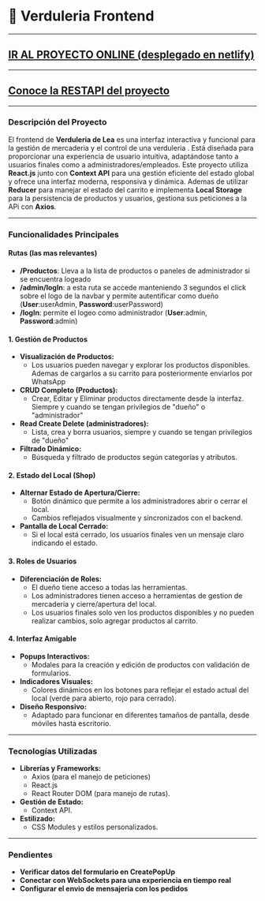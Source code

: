 # :tomato: Verduleria Frontend

---

## [IR AL PROYECTO ONLINE (desplegado en netlify)](https://brilliant-conkies-4ca1b8.netlify.app/)

---

## [Conoce la RESTAPI del proyecto](https://github.com/Leandroidev/verduleria-RestApi)

---

### Descripción del Proyecto

El frontend de **Verduleria de Lea** es una interfaz interactiva y funcional para la gestión de mercaderia y el control de una verduleria . Está diseñada para proporcionar una experiencia de usuario intuitiva, adaptándose tanto a usuarios finales como a administradores/empleados. Este proyecto utiliza **React.js** junto con **Context API** para una gestión eficiente del estado global y ofrece una interfaz moderna, responsiva y dinámica. Ademas de utilizar **Reducer** para manejar el estado del carrito e implementa **Local Storage** para la persistencia de productos y usuarios, gestiona sus peticiones a la APi
con **Axios**.

---

### Funcionalidades Principales

#### Rutas (las mas relevantes)

- **/Productos**: Lleva a la lista de productos o paneles de administrador si se encuentra logeado
- **/admin/logIn**: a esta ruta se accede manteniendo 3 segundos el click sobre el logo de la navbar y permite autentificar como dueño (**User**:userAdmin, **Password**:userPassword)
- **/logIn**: permite el logeo como administrador (**User**:admin, **Password**:admin)

#### **1. Gestión de Productos**

- **Visualización de Productos:**
  - Los usuarios pueden navegar y explorar los productos disponibles. Ademas de cargarlos a su carrito para posteriormente enviarlos por WhatsApp
- **CRUD Completo (Productos):**
  - Crear, Editar y Eliminar productos directamente desde la interfaz. Siempre y cuando se tengan privilegios de "dueño" o "administrador"
- **Read Create Delete (administradores):**
  - Lista, crea y borra usuarios, siempre y cuando se tengan privilegios de "dueño"
- **Filtrado Dinámico:**
  - Búsqueda y filtrado de productos según categorías y atributos.

#### **2. Estado del Local (Shop)**

- **Alternar Estado de Apertura/Cierre:**
  - Botón dinámico que permite a los administradores abrir o cerrar el local.
  - Cambios reflejados visualmente y sincronizados con el backend.
- **Pantalla de Local Cerrado:**
  - Si el local está cerrado, los usuarios finales ven un mensaje claro indicando el estado.

#### **3. Roles de Usuarios**

- **Diferenciación de Roles:**
  - El dueño tiene acceso a todas las herramientas.
  - Los administradores tienen acceso a herramientas de gestion de mercaderia y cierre/apertura del local.
  - Los usuarios finales solo ven los productos disponibles y no pueden realizar cambios, solo agregar productos al carrito.

#### **4. Interfaz Amigable**

- **Popups Interactivos:**
  - Modales para la creación y edición de productos con validación de formularios.
- **Indicadores Visuales:**
  - Colores dinámicos en los botones para reflejar el estado actual del local (verde para abierto, rojo para cerrado).
- **Diseño Responsivo:**
  - Adaptado para funcionar en diferentes tamaños de pantalla, desde móviles hasta escritorio.

---

### Tecnologías Utilizadas

- **Librerías y Frameworks:**
  - Axios (para el manejo de peticiones)
  - React.js
  - React Router DOM (para manejo de rutas).
- **Gestión de Estado:**
  - Context API.
- **Estilizado:**
  - CSS Modules y estilos personalizados.

---

### Pendientes

- **Verificar datos del formulario en CreatePopUp**
- **Conectar con WebSockets para una experiencia en tiempo real**
- **Configurar el envio de mensajeria con los pedidos**
